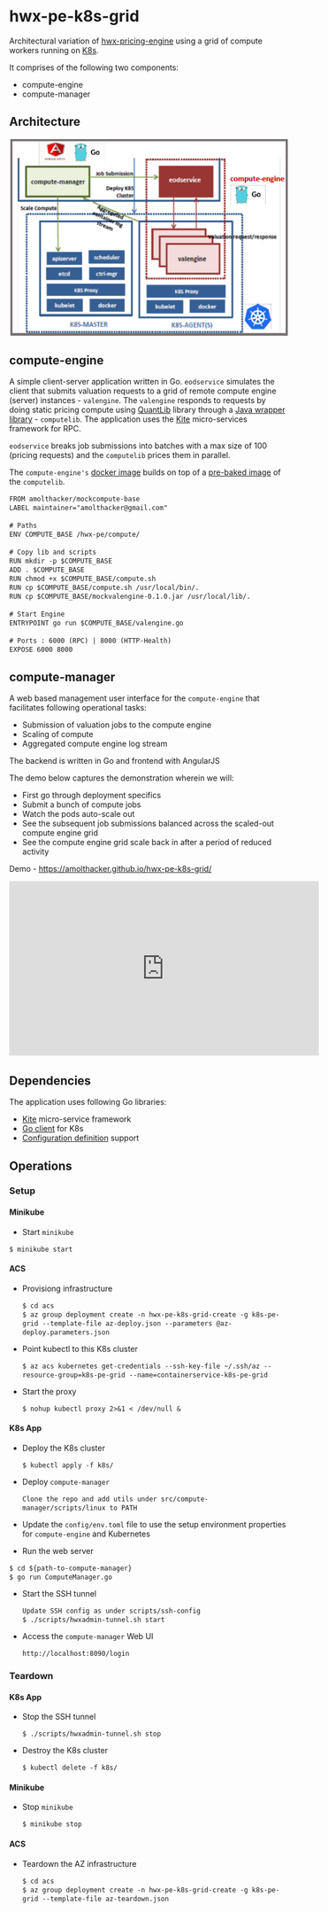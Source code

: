 # hwx-pe-k8s-grid

Architectural variation of [hwx-pricing-engine](https://github.com/amolthacker/hwx-pricing-engine) using a grid of compute workers running on [K8s](https://kubernetes.io/).

It comprises of the following two components:
* compute-engine
* compute-manager


## Architecture
![arch](media/arch.png)


## compute-engine

A simple client-server application written in Go. `eodservice` simulates the client that submits valuation requests to a grid of remote compute engine (server) instances - `valengine`. The `valengine` responds to requests by doing static pricing compute using [QuantLib](https://www.quantlib.org/) library through a [Java wrapper library](https://github.com/amolthacker/hwx-pricing-engine/tree/master/compute/src/main/java/com/hwx/pe/valengine/spark) - `computelib`.
The application uses the [Kite](https://github.com/koding/kite) micro-services framework for RPC.

`eodservice` breaks job submissions into batches with a max size of 100 (pricing requests) and the `computelib` prices them in parallel.

The `compute-engine's` [docker image](https://hub.docker.com/r/amolthacker/ve/) builds on top of a [pre-baked image](https://hub.docker.com/r/amolthacker/mockcompute-base/) of the `computelib`.

```
FROM amolthacker/mockcompute-base
LABEL maintainer="amolthacker@gmail.com"

# Paths
ENV COMPUTE_BASE /hwx-pe/compute/

# Copy lib and scripts
RUN mkdir -p $COMPUTE_BASE
ADD . $COMPUTE_BASE
RUN chmod +x $COMPUTE_BASE/compute.sh
RUN cp $COMPUTE_BASE/compute.sh /usr/local/bin/.
RUN cp $COMPUTE_BASE/mockvalengine-0.1.0.jar /usr/local/lib/.

# Start Engine
ENTRYPOINT go run $COMPUTE_BASE/valengine.go

# Ports : 6000 (RPC) | 8000 (HTTP-Health)
EXPOSE 6000 8000
```

## compute-manager

A web based management user interface for the 
`compute-engine` that facilitates following operational tasks:
* Submission of valuation jobs to the compute engine
* Scaling of compute
* Aggregated compute engine log stream

The backend is written in Go and frontend with AngularJS

The demo below captures the demonstration wherein we will:
* First go through deployment specifics
* Submit a bunch of compute jobs
* Watch the pods auto-scale out
* See the subsequent job submissions balanced across the scaled-out compute engine grid
* See the compute engine grid scale back in after a period of reduced activity

Demo - https://amolthacker.github.io/hwx-pe-k8s-grid/

<iframe width="560" height="315" src="https://www.youtube.com/embed/OFkEZKlHIbg" frameborder="0" allow="accelerometer; autoplay; encrypted-media; gyroscope; picture-in-picture" allowfullscreen></iframe>



## Dependencies

The application uses following Go libraries:
* [Kite](https://github.com/koding/kite) micro-service framework
* [Go client](https://github.com/kubernetes/client-go) for K8s
* [Configuration definition](https://github.com/spf13/viper) support


## Operations

### Setup

#### Minikube

* Start `minikube`
```
$ minikube start
```

#### ACS

* Provisiong infrastructure
    ```
    $ cd acs
    $ az group deployment create -n hwx-pe-k8s-grid-create -g k8s-pe-grid --template-file az-deploy.json --parameters @az-deploy.parameters.json
    ```

* Point kubectl to this K8s cluster
    ```
    $ az acs kubernetes get-credentials --ssh-key-file ~/.ssh/az --resource-group=k8s-pe-grid --name=containerservice-k8s-pe-grid
    ```

* Start the proxy
    ```
    $ nohup kubectl proxy 2>&1 < /dev/null &
    ```

#### K8s App

* Deploy the K8s cluster
    ```
    $ kubectl apply -f k8s/
    ```

* Deploy `compute-manager`
    ```
    Clone the repo and add utils under src/compute-manager/scripts/linux to PATH
    ```

* Update the `config/env.toml` file to use the setup environment properties for `compute-engine` and Kubernetes

* Run the web server
 ```
 $ cd ${path-to-compute-manager} 
 $ go run ComputeManager.go
 ```

* Start the SSH tunnel
    ```
    Update SSH config as under scripts/ssh-config
    $ ./scripts/hwxadmin-tunnel.sh start
    ```

* Access the `compute-manager` Web UI
    ```
    http://localhost:8090/login
    ```

### Teardown

#### K8s App

* Stop the SSH tunnel
    ```
    $ ./scripts/hwxadmin-tunnel.sh stop
    ```

* Destroy the K8s cluster
    ```
    $ kubectl delete -f k8s/
    ```

#### Minikube

* Stop `minikube`
    ```
    $ minikube stop
    ```

#### ACS

* Teardown the AZ infrastructure
    ```
    $ cd acs
    $ az group deployment create -n hwx-pe-k8s-grid-create -g k8s-pe-grid --template-file az-teardown.json
    ```

